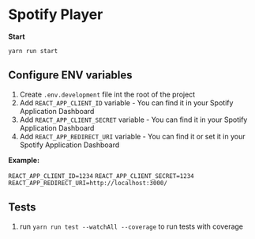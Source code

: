 # Spotify Player

**Start**

`yarn run start`

## Configure ENV variables

1. Create `.env.development` file int the root of the project
2. Add `REACT_APP_CLIENT_ID` variable - You can find it in your Spotify Application Dashboard
3. Add `REACT_APP_CLIENT_SECRET` variable - You can find it in your Spotify Application Dashboard
4. Add `REACT_APP_REDIRECT_URI` variable - You can find it or set it in your Spotify Application Dashboard

**Example:**

`REACT_APP_CLIENT_ID=1234`
`REACT_APP_CLIENT_SECRET=1234`
`REACT_APP_REDIRECT_URI=http://localhost:3000/`

## Tests

1. run `yarn run test --watchAll --coverage` to run tests with coverage
